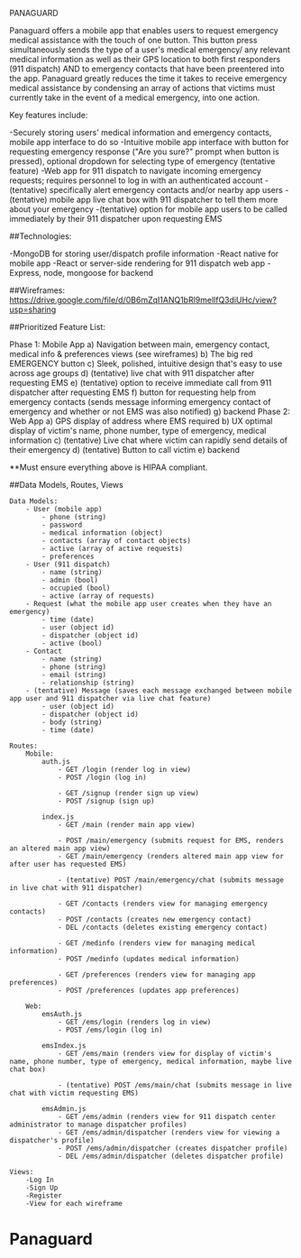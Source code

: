 PANAGUARD

Panaguard offers a mobile app that enables users to request emergency medical assistance with the touch of one button. This button press simultaneously sends the type of a user's medical emergency/ any relevant medical information as well as their GPS location to both first responders (911 dispatch) AND to emergency contacts that have been preentered into the app. Panaguard greatly reduces the time it takes to receive emergency medical assistance by condensing an array of actions that victims must currently take in the event of a medical emergency, into one action. 

Key features include:

-Securely storing users' medical information and emergency contacts, mobile app interface to do so
-Intuitive mobile app interface with button for requesting emergency response ("Are you sure?" prompt when button is pressed), optional dropdown for selecting type of emergency (tentative feature)
-Web app for 911 dispatch to navigate incoming emergency requests; requires personnel to log in with an authenticated account 
-(tentative) specifically alert emergency contacts and/or nearby app users
-(tentative) mobile app live chat box with 911 dispatcher to tell them more about your emergency
-(tentative) option for mobile app users to be called immediately by their 911 dispatcher upon requesting EMS


##Technologies:

-MongoDB for storing user/dispatch profile information
-React native for mobile app
-React or server-side rendering for 911 dispatch web app
-Express, node, mongoose for backend

##Wireframes:  https://drive.google.com/file/d/0B6mZqI1ANQ1bRl9mellfQ3diUHc/view?usp=sharing

##Prioritized Feature List:

Phase 1: Mobile App
	a) Navigation between main, emergency contact, medical info & preferences views (see wireframes)
	b) The big red EMERGENCY button
	c) Sleek, polished, intuitive design that's easy to use across age groups
	d) (tentative) live chat with 911 dispatcher after requesting EMS
	e) (tentative) option to receive immediate call from 911 dispatcher after requesting EMS
	f) button for requesting help from emergency contacts (sends message informing emergency contact of emergency and whether or not EMS was also notified)
	g) backend
Phase 2: Web App
	a) GPS display of address where EMS required
	b) UX optimal display of victim's name, phone number, type of emergency, medical information
	c) (tentative) Live chat where victim can rapidly send details of their emergency
	d) (tentative) Button to call victim
	e) backend


**Must ensure everything above is HIPAA compliant.

##Data Models, Routes, Views
	
	Data Models:
		- User (mobile app)
			- phone (string)
			- password
			- medical information (object)
			- contacts (array of contact objects)
			- active (array of active requests)
			- preferences
		- User (911 dispatch)
			- name (string)
			- admin (bool)
			- occupied (bool)
			- active (array of requests)
		- Request (what the mobile app user creates when they have an emergency)
			- time (date)
			- user (object id)
			- dispatcher (object id)
			- active (bool)
		- Contact
			- name (string)
			- phone (string)
			- email (string)
			- relationship (string)
		- (tentative) Message (saves each message exchanged between mobile app user and 911 dispatcher via live chat feature)
			- user (object id)
			- dispatcher (object id)
			- body (string)
			- time (date)

	Routes:
		Mobile:
			auth.js
				- GET /login (render log in view)
				- POST /login (log in)

				- GET /signup (render sign up view)
				- POST /signup (sign up)

			index.js
				- GET /main (render main app view)

				- POST /main/emergency (submits request for EMS, renders an altered main app view)
				- GET /main/emergency (renders altered main app view for after user has requested EMS)

				- (tentative) POST /main/emergency/chat (submits message in live chat with 911 dispatcher)
				
				- GET /contacts (renders view for managing emergency contacts)
				- POST /contacts (creates new emergency contact)
				- DEL /contacts (deletes existing emergency contact)

				- GET /medinfo (renders view for managing medical information)
				- POST /medinfo (updates medical information)

				- GET /preferences (renders view for managing app preferences)
				- POST /preferences (updates app preferences)

		Web:
			emsAuth.js
				- GET /ems/login (renders log in view)
				- POST /ems/login (log in)

			emsIndex.js
				- GET /ems/main (renders view for display of victim's name, phone number, type of emergency, medical information, maybe live chat box)

				- (tentative) POST /ems/main/chat (submits message in live chat with victim requesting EMS)

			emsAdmin.js
				- GET /ems/admin (renders view for 911 dispatch center administrator to manage dispatcher profiles)
				- GET /ems/admin/dispatcher (renders view for viewing a dispatcher's profile)
				- POST /ems/admin/dispatcher (creates dispatcher profile)
				- DEL /ems/admin/dispatcher (deletes dispatcher profile)

	Views: 
		-Log In
		-Sign Up
		-Register
		-View for each wireframe

# Panaguard
